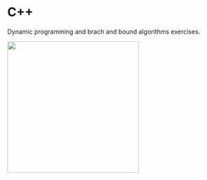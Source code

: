 # C++
Dynamic programming and brach and bound algorithms exercises.

<img src="https://github.com/user-attachments/assets/c3c11268-82e3-4a6f-be5c-a5fdc3c7f132" width="300">
